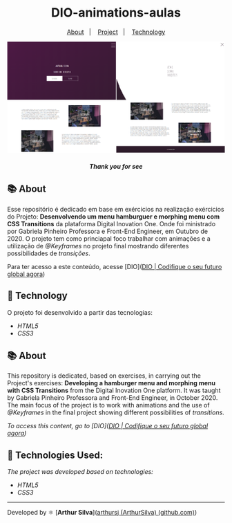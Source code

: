 <h1 align="center"> 
    DIO-animations-aulas
</h1>
<p align="center">
  <a href="#-About">About</a>&nbsp;&nbsp;&nbsp;|&nbsp;&nbsp;&nbsp;
  <a href="#-Project">Project</a>&nbsp;&nbsp;&nbsp;|&nbsp;&nbsp;&nbsp;
  <a href="#-Technology">Technology</a>
</p>
<p align="center">
    <img src="projeto.png">
</p>



<h5 style="text-align: center"> Thank you for see </h5>


## 📚 About

Esse repositório é dedicado em base em exércicios na realização exércicios do Projeto: **Desenvolvendo um menu hamburguer e morphing menu com CSS Transitions** da plataforma Digital Inovation One. Onde foi ministrado por Gabriela Pinheiro Professora e Front-End Engineer, em Outubro de 2020. O projeto tem como princiapal foco trabalhar com animações e a utilização de _@Keyframes_ no projeto final mostrando diferentes possibilidades de _transições_.

Para ter acesso a este conteúdo, acesse [DIO]([DIO | Codifique o seu futuro global agora](https://web.dio.me/lab/desenvolvendo-um-menu-hamburguer-e-morphing-menu-com-css-transitions/learning/0b8fbfe7-3b69-4a0f-bb86-9f2b826c7731))



## 🚀 Technology

O projeto foi desenvolvido a partir das tecnologias:

- *HTML5*
- *CSS3*



## 📚 About

This repository is dedicated, based on exercises, in carrying out the Project's exercises: **Developing a hamburger menu and morphing menu with CSS Transitions** from the Digital Inovation One platform. It was taught by Gabriela Pinheiro Professora and Front-End Engineer, in October 2020. The main focus of the project is to work with animations and the use of _@Keyframes_ in the final project showing different possibilities of _transitions_.

*To access this content, go to [DIO]([DIO | Codifique o seu futuro global agora](https://web.dio.me/lab/desenvolvendo-um-menu-hamburguer-e-morphing-menu-com-css-transitions/learning/0b8fbfe7-3b69-4a0f-bb86-9f2b826c7731))*



## 🚀 Technologies Used:

*The project was developed based on technologies:*

- *HTML5*
- *CSS3*

--------------

Developed by :atom_symbol: [**Arthur Silva**]([arthursj (ArthurSilva) (github.com)](https://github.com/arthursj))
